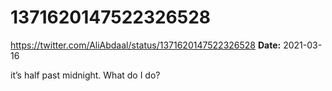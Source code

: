 # 1371620147522326528
https://twitter.com/AliAbdaal/status/1371620147522326528
**Date:** 2021-03-16

it’s half past midnight. What do I do?
